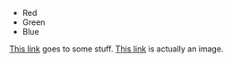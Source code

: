 * Red
* Green
* Blue

[This link](infinity://admin/cpanel/docs/stuff) goes to some stuff.
[This link](infinity://admin:image/foo.jpg) is actually an image.